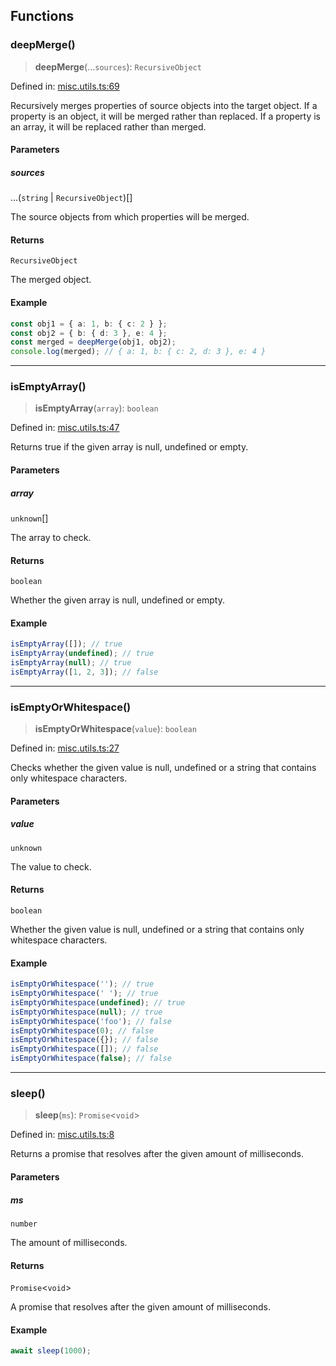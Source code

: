 ## Functions

### deepMerge()

> **deepMerge**(...`sources`): `RecursiveObject`

Defined in: [misc.utils.ts:69](https://github.com/spuxx1701/jslibs/blob/1a7e07eeae1e7166b7fbfc153430c6402621f270/packages/js-utils/src/utils/misc/misc.utils.ts#L69)

Recursively merges properties of source objects into the target object.
If a property is an object, it will be merged rather than replaced.
If a property is an array, it will be replaced rather than merged.

#### Parameters

##### sources

...(`string` \| `RecursiveObject`)[]

The source objects from which properties will be merged.

#### Returns

`RecursiveObject`

The merged object.

#### Example

```ts
const obj1 = { a: 1, b: { c: 2 } };
const obj2 = { b: { d: 3 }, e: 4 };
const merged = deepMerge(obj1, obj2);
console.log(merged); // { a: 1, b: { c: 2, d: 3 }, e: 4 }
```

---

### isEmptyArray()

> **isEmptyArray**(`array`): `boolean`

Defined in: [misc.utils.ts:47](https://github.com/spuxx1701/jslibs/blob/1a7e07eeae1e7166b7fbfc153430c6402621f270/packages/js-utils/src/utils/misc/misc.utils.ts#L47)

Returns true if the given array is null, undefined or empty.

#### Parameters

##### array

`unknown`[]

The array to check.

#### Returns

`boolean`

Whether the given array is null, undefined or empty.

#### Example

```ts
isEmptyArray([]); // true
isEmptyArray(undefined); // true
isEmptyArray(null); // true
isEmptyArray([1, 2, 3]); // false
```

---

### isEmptyOrWhitespace()

> **isEmptyOrWhitespace**(`value`): `boolean`

Defined in: [misc.utils.ts:27](https://github.com/spuxx1701/jslibs/blob/1a7e07eeae1e7166b7fbfc153430c6402621f270/packages/js-utils/src/utils/misc/misc.utils.ts#L27)

Checks whether the given value is null, undefined or a string that contains only whitespace characters.

#### Parameters

##### value

`unknown`

The value to check.

#### Returns

`boolean`

Whether the given value is null, undefined or a string that contains only whitespace characters.

#### Example

```ts
isEmptyOrWhitespace(''); // true
isEmptyOrWhitespace(' '); // true
isEmptyOrWhitespace(undefined); // true
isEmptyOrWhitespace(null); // true
isEmptyOrWhitespace('foo'); // false
isEmptyOrWhitespace(0); // false
isEmptyOrWhitespace({}); // false
isEmptyOrWhitespace([]); // false
isEmptyOrWhitespace(false); // false
```

---

### sleep()

> **sleep**(`ms`): `Promise`\<`void`\>

Defined in: [misc.utils.ts:8](https://github.com/spuxx1701/jslibs/blob/1a7e07eeae1e7166b7fbfc153430c6402621f270/packages/js-utils/src/utils/misc/misc.utils.ts#L8)

Returns a promise that resolves after the given amount of milliseconds.

#### Parameters

##### ms

`number`

The amount of milliseconds.

#### Returns

`Promise`\<`void`\>

A promise that resolves after the given amount of milliseconds.

#### Example

```ts
await sleep(1000);
```
